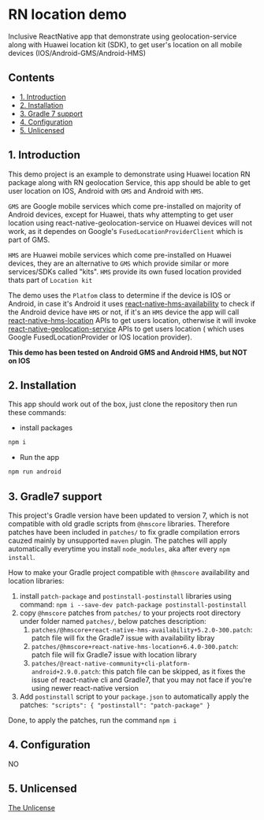 # RN location demo

Inclusive ReactNative app that demonstrate using geolocation-service along with Huawei location kit (SDK), to get user's location on all mobile devices (IOS/Android-GMS/Android-HMS)
 

## Contents

  - [1. Introduction](#1-introduction)
  - [2. Installation](#2-installation)
  - [3. Gradle 7 support](#3-gradle7-support)
  - [4. Configuration](#4-configuration)
  - [5. Unlicensed](#5-unlicensed)

 

## 1. Introduction

This demo project is an example to demonstrate using Huawei location RN package along with RN geolocation Service, this app should be able to get user location on IOS, Android with `GMS` and Android with `HMS`.

`GMS` are Google mobile services which come pre-installed on majority of Android devices, except for Huawei, thats why attempting to get user location using react-native-geolocation-service on Huawei devices will not work, as it dependes on Google's `FusedLocationProviderClient` which is part of GMS.

`HMS` are Huawei mobile services which come pre-installed on Huawei devices, they are an alternative to `GMS` which provide similar or more services/SDKs called "kits". `HMS` provide its own fused location provided thats part of `Location kit`

The demo uses the `Platfom` class to determine if the device is IOS or Android, in case it's Android it uses [react-native-hms-availability](https://github.com/HMS-Core/hms-react-native-plugin/tree/master/react-native-hms-availability) to check if the Android device have `HMS` or not, if it's an `HMS` device the app will call [react-native-hms-location](https://github.com/HMS-Core/hms-react-native-plugin/tree/master/react-native-hms-location) APIs to get users location, otherwise it will invoke [react-native-geolocation-service](https://github.com/Agontuk/react-native-geolocation-service) APIs to get users location ( which uses Google FusedLocationProvider or IOS location provider).
  
**This demo has been tested on Android GMS and Android HMS, but NOT on IOS**
 
## 2. Installation

This app should work out of the box, just clone the repository then run these commands:

- install packages 

```bash
npm i 
```

- Run the app

```bash
npm run android
```

## 3. Gradle7 support

This project's Gradle version have been updated to version 7, which is not compatible with old gradle scripts from `@hmscore` libraries. Therefore patches have been included in `patches/` to fix gradle compilation errors cauzed mainly by unsupported `maven` plugin.
The patches will apply automatically everytime you install `node_modules`, aka after every `npm install`.

How to make your Gradle project compatible with `@hmscore` availability and location libraries:

1. install `patch-package` and `postinstall-postinstall` libraries using command: `npm i --save-dev patch-package postinstall-postinstall`
2. copy `@hmscore` patches from `patches/` to your projects root directory under folder named `patches/`, below patches description:
   1. `patches/@hmscore+react-native-hms-availability+5.2.0-300.patch`: patch file will fix the Gradle7 issue with availability libray
   2. `patches/@hmscore+react-native-hms-location+6.4.0-300.patch`: patch file will fix Gradle7 issue with location library
   3. `patches/@react-native-community+cli-platform-android+2.9.0.patch`: this patch file can be skipped, as it fixes the issue of react-native cli and Gradle7, that you may not face if you're using newer react-native version
3. Add `postinstall` script to your `package.json` to automatically apply the patches:` "scripts": {
 "postinstall": "patch-package"
 }`

Done, to apply the patches, run the command `npm i`


## 4. Configuration

NO
 

## 5. Unlicensed

[The Unlicense](https://github.com/megaacheyounes/rn-geolocation-inclusive/blob/master/UNLICENSE) 
